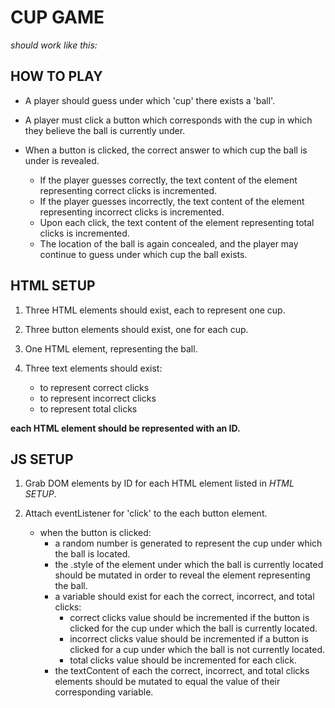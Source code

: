 # CUP GAME
_should work like this:_

## HOW TO PLAY

* A player should guess under which 'cup' there exists a 'ball'.

* A player must click a button which corresponds with the cup in which they believe the ball is currently under.

* When a button is clicked, the correct answer to which cup the ball is under is revealed.

  * If the player guesses correctly, the text content of the element representing correct clicks is incremented.
  * If the player guesses incorrectly, the text content of the element representing incorrect clicks is incremented.
  * Upon each click, the text content of the element representing total clicks is incremented.
  * The location of the ball is again concealed, and the player may continue to guess under which cup the ball exists.

## HTML SETUP

1. Three HTML elements should exist, each to represent one cup.

1. Three button elements should exist, one for each cup.

1. One HTML element, representing the ball.

1. Three text elements should exist:
    * to represent correct clicks   
    * to represent incorrect clicks
    * to represent total clicks

**each HTML element should be represented with an ID.**

## JS SETUP

1. Grab DOM elements by ID for each HTML element listed in *HTML SETUP*.

1. Attach eventListener for 'click' to the each button element.
    * when the button is clicked:
        * a random number is generated to represent the cup under which the ball is located.
        * the .style of the element under which the ball is currently located should be mutated in order to reveal the element representing the ball.
        * a variable should exist for each the correct, incorrect, and total clicks:
            * correct clicks value should be incremented if the button is clicked for the cup under which the ball is currently located.
            * incorrect clicks value should be incremented if a button is clicked for a cup under which the ball is not currently located.
            * total clicks value should be incremented for each click.
        * the textContent of each the correct, incorrect, and total clicks elements should be mutated to equal the value of their corresponding variable.